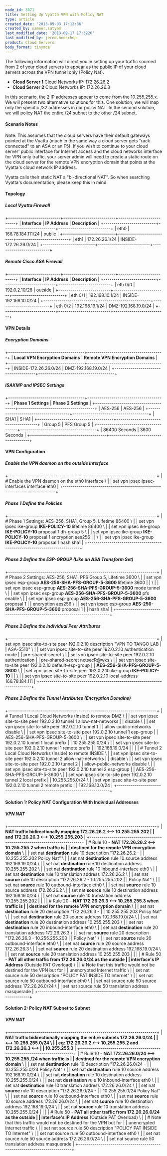 ```yaml
---
node_id: 3671
title: Setting Up Vyatta VPN with Policy NAT
type: article
created_date: '2013-09-03 17:12:36'
created_by: sameer.satyam
last_modified_date: '2013-09-17 17:3226'
last_modified_by: jered.heeschen
product: Cloud Servers
body_format: tinymce
---
```


The following information will direct you in setting up your traffic
sourced from 2 of your cloud servers to appear as the public IP of your
cloud servers across the VPN tunnel only (Policy Nat).

-   **Cloud Server 1** Cloud Networks IP: 172.26.26.2
-   **Cloud Server 2** Cloud Networks IP: 172.26.26.3

In this scenario, the 2 IP addresses appear to come from the
10.255.255.x. We will present two alternative solutions for this. One
solution, we will map only the specific /32 addresses in our policy NAT.
In the second solution, we will policy NAT the entire /24 subnet to the
other /24 subnet.

#### Scenario Notes

Note: This assumes that the cloud servers have their default gateways
pointed at the Vyatta (much in the same way a cloud server gets "rack
connected" to an ASA or an F5). If you wish to continue to your cloud
server&rsquo; public interface for Internet access and the cloud networks
interface for VPN only traffic, your server admin will need to create a
static route on the cloud server for the remote VPN encryption domain
that points at the Vyatta's cloud network IP address.

Vyatta calls their static NAT a "bi-directional NAT". So when searching
Vyatta's documentation, please keep this in mind.

#### Topology

##### Local Vyatta Firewall

+--------------------------+--------------------------+--------------------------+
| **Interface**            | **IP Address**           | **Description**          |
+--------------------------+--------------------------+--------------------------+
| eth0                     | 166.78.184.111/24        | public                   |
+--------------------------+--------------------------+--------------------------+
| eth1                     | 172.26.26.1/24           | INSIDE-172.26.26.0/24    |
+--------------------------+--------------------------+--------------------------+

##### Remote Cisco ASA Firewall

+--------------------------+--------------------------+--------------------------+
| **Interface**            | **IP Address**           | **Description**          |
+--------------------------+--------------------------+--------------------------+
| eth 0/0                  | 192.0.2.10/28            | outside                  |
+--------------------------+--------------------------+--------------------------+
| eth 0/1                  | 192.168.10.1/24          | INSIDE-192.168.10.0/24   |
+--------------------------+--------------------------+--------------------------+
| eth 0/2                  | 192.168.19.1/24          | DMZ-192.168.19.0/24      |
+--------------------------+--------------------------+--------------------------+

#### VPN Details

##### Encryption Domains

+--------------------------------------+--------------------------------------+
| **Local VPN Encryption Domains**     | **Remote VPN Encryption Domains**    |
+--------------------------------------+--------------------------------------+
| INSIDE-172.26.26.0/24                | DMZ-192.168.19.0/24                  |
+--------------------------------------+--------------------------------------+

##### ISAKMP and IPSEC Settings

+--------------------------------------+--------------------------------------+
| **Phase 1 Settings**                 | **Phase 2 Settings**                 |
+--------------------------------------+--------------------------------------+
| AES-256                              | AES-256                              |
+--------------------------------------+--------------------------------------+
| SHA1                                 | SHA1                                 |
+--------------------------------------+--------------------------------------+
| Group 5                              | PFS Group 5                          |
+--------------------------------------+--------------------------------------+
| 86400 Seconds                        | 3600 Seconds                         |
+--------------------------------------+--------------------------------------+

#### VPN Configuration

##### Enable the VPN daemon on the outside interface

+--------------------------------------------------------------------------+
| \# Enable the VPN daemon on the eth0 Interface \                         |
|  set vpn ipsec ipsec-interfaces interface eth0                           |
+--------------------------------------------------------------------------+

##### Phase 1 Define the Policies

+--------------------------------------------------------------------------+
| \# Phase 1 Settings: AES-256, SHA1, Group 5, Lifetime 86400 \            |
|  set vpn ipsec ike-group **IKE-POLICY-10** lifetime 86400 \              |
|  set vpn ipsec ike-group **IKE-POLICY-10** proposal 1 dh-group 5 \       |
|  set vpn ipsec ike-group **IKE-POLICY-10** proposal 1 encryption aes256  |
| \                                                                        |
|  set vpn ipsec ike-group **IKE-POLICY-10** proposal 1 hash sha1          |
+--------------------------------------------------------------------------+

##### Phase 2 Define the ESP-GROUP (Like an ASA Transform Set)

+--------------------------------------------------------------------------+
| \# Phase 2 Settings: AES-256, SHA1, PFS Group 5, Lifetime 3600 \         |
|  set vpn ipsec esp-group **AES-256-SHA-PFS-GROUP-5-3600** lifetime 3600  |
| \                                                                        |
|  set vpn ipsec esp-group **AES-256-SHA-PFS-GROUP-5-3600** mode tunnel \  |
|  set vpn ipsec esp-group **AES-256-SHA-PFS-GROUP-5-3600** pfs enable \   |
|  set vpn ipsec esp-group **AES-256-SHA-PFS-GROUP-5-3600** proposal 1     |
| encryption aes256 \                                                      |
|  set vpn ipsec esp-group **AES-256-SHA-PFS-GROUP-5-3600** proposal 1     |
| hash sha1                                                                |
+--------------------------------------------------------------------------+

##### Phase 2 Define the Individual Peer Attributes

+--------------------------------------------------------------------------+
| set vpn ipsec site-to-site peer 192.0.2.10 description "VPN TO TANGO LAB |
| ASA-5510" \                                                              |
|  set vpn ipsec site-to-site peer 192.0.2.10 authentication mode          |
| pre-shared-secret \                                                      |
|  set vpn ipsec site-to-site peer 192.0.2.10 authentication               |
| pre-shared-secret netsecR@wks \                                          |
|  set vpn ipsec site-to-site peer 192.0.2.10 default-esp-group            |
| **AES-256-SHA-PFS-GROUP-5-3600** \                                       |
|  set vpn ipsec site-to-site peer 192.0.2.10 ike-group **IKE-POLICY-10**  |
| \                                                                        |
|  set vpn ipsec site-to-site peer 192.0.2.10 local-address 166.78.184.111 |
+--------------------------------------------------------------------------+

##### Phase 2 Define the Tunnel Attributes (Encryption Domains)

+--------------------------------------------------------------------------+
| \# Tunnel 1 Local Cloud Networks (Inside) to remote DMZ \                |
|  set vpn ipsec site-to-site peer 192.0.2.10 tunnel 1 allow-nat-networks  |
| disable \                                                                |
|  set vpn ipsec site-to-site peer 192.0.2.10 tunnel 1                     |
| allow-public-networks disable \                                          |
|  set vpn ipsec site-to-site peer 192.0.2.10 tunnel 1 esp-group           |
| AES-256-SHA-PFS-GROUP-5-3600 \                                           |
|  set vpn ipsec site-to-site peer 192.0.2.10 tunnel 1 local prefix        |
| 10.255.255.0/24 \                                                        |
|  set vpn ipsec site-to-site peer 192.0.2.10 tunnel 1 remote prefix       |
| 192.168.19.0/24                                                          |
|                                                                          |
| \# Tunnel 2 Local Cloud Networks (Inside) to remote INSIDE \             |
|  set vpn ipsec site-to-site peer 192.0.2.10 tunnel 2 allow-nat-networks  |
| disable \                                                                |
|  set vpn ipsec site-to-site peer 192.0.2.10 tunnel 2                     |
| allow-public-networks disable \                                          |
|  set vpn ipsec site-to-site peer 192.0.2.10 tunnel 2 esp-group           |
| AES-256-SHA-PFS-GROUP-5-3600 \                                           |
|  set vpn ipsec site-to-site peer 192.0.2.10 tunnel 2 local prefix        |
| 10.255.255.0/24 \                                                        |
|  set vpn ipsec site-to-site peer 192.0.2.10 tunnel 2 remote prefix       |
| 192.168.10.0/24                                                          |
+--------------------------------------------------------------------------+

#### Solution 1: Policy NAT Configuration With Individual Addresses

##### VPN NAT

+--------------------------------------------------------------------------+
| **NAT traffic bidirectionally mapping 172.26.26.2 \<--\> 10.255.255.202  |
| and 172.26.26.3 \<--\> 10.255.255.203**                                  |
+--------------------------------------------------------------------------+
| \# Rule 10 - **NAT 172.26.26.2 \<--\> 10.255.255.2 when traffic is       |
| destined for the remote VPN encryption domain** \                        |
|  set nat **destination** rule 10 description "172.26.26.2 -              |
| 10.255.255.202 Policy Nat" \                                             |
|  set nat **destination** rule 10 source address 192.168.19.0/24 \        |
|  set nat **destination** rule 10 destination address 10.255.255.202 \    |
|  set nat **destination** rule 10 inbound-interface eth0 \                |
|  set nat **destination** rule 10 translation address 172.26.26.2 \       |
|  set nat **source** rule 10 description "172.26.26.2 - 10.255.255.202    |
| Policy Nat" \                                                            |
|  set nat **source** rule 10 outbound-interface eth0 \                    |
|  set nat **source** rule 10 source address 172.26.26.2 \                 |
|  set nat **source** rule 10 destination address 192.168.19.0/24 \        |
|  set nat **source** rule 10 translation address 10.255.255.202           |
|                                                                          |
| \# Rule 20 - **NAT 172.26.26.3 \<--\> 10.255.255.3 when traffic is       |
| destined for the remote VPN encryption domain** \                        |
|  set nat **destination** rule 20 description "172.26.26.3 -              |
| 10.255.255.203 Policy Nat" \                                             |
|  set nat **destination** rule 20 source address 192.168.19.0/24 \        |
|  set nat **destination** rule 20 destination address 10.255.255.203 \    |
|  set nat **destination** rule 20 inbound-interface eth0 \                |
|  set nat **destination** rule 20 translation address 172.26.26.3 \       |
|  set nat **source** rule 20 description "172.26.26.3 - 10.255.255.203    |
| Policy Nat" \                                                            |
|  set nat **source** rule 20 outbound-interface eth0 \                    |
|  set nat **source** rule 20 source address 172.26.26.3 \                 |
|  set nat **source** rule 20 destination address 192.168.19.0/24 \        |
|  set nat **source** rule 20 translation address 10.255.255.203           |
|                                                                          |
| \# Rule 50 - **PAT all other traffic from 172.26.26.0/24 as the outside  |
| interface's IP Address** (Outside PAT Overload) \                        |
|  \# Note that this traffic would not be destined for the VPN but for     |
| unencrypted Internet traffic \                                           |
|  set nat source rule 50 description "POLICY PAT INSIDE TO Internet" \    |
|  set nat source rule 50 outbound-interface eth0 \                        |
|  set nat source rule 50 source address 172.26.26.0/24 \                  |
|  set nat source rule 50 translation address masquerade                   |
+--------------------------------------------------------------------------+

#### Solution 2: Policy NAT Subnet to Subnet

##### VPN NAT

+--------------------------------------------------------------------------+
| **NAT traffic bidirectionally mapping the entire subnets 172.26.26.0/24  |
| \<--\> 10.255.255.0/24 \                                                 |
|  eg: 172.26.26.2 \<--\> 10.255.255.2 and 172.26.26.3 \<--\>              |
| 10.255.255.3**                                                           |
+--------------------------------------------------------------------------+
| \# Rule 10 - **NAT 172.26.26.0/24 \<--\> 10.255.255./24 when traffic is  |
| destined for the remote VPN encryption domain** \                        |
|  set nat **destination** rule 10 description "172.26.26.0/24 -           |
| 10.255.255.0/24 Policy Nat" \                                            |
|  set nat **destination** rule 10 source address 192.168.19.0/24 \        |
|  set nat **destination** rule 10 destination address 10.255.255.0/24 \   |
|  set nat **destination** rule 10 inbound-interface eth0 \                |
|  set nat **destination** rule 10 translation address 172.26.26.0/24 \    |
|  set nat **source** rule 10 description "172.26.26.0/24 -                |
| 10.255.255.0/24 Policy Nat" \                                            |
|  set nat **source** rule 10 outbound-interface eth0 \                    |
|  set nat **source** rule 10 source address 172.26.26.0/24 \              |
|  set nat **source** rule 10 destination address 192.168.19.0/24 \        |
|  set nat **source** rule 10 translation address 10.255.255.0/24          |
|                                                                          |
| \# Rule 50 - **PAT all other traffic from 172.26.26.0/24 as the outside  |
| interface's IP Address** (Outside PAT Overload) \                        |
|  \# Note that this traffic would not be destined for the VPN but for     |
| unencrypted Internet traffic \                                           |
|  set nat source rule 50 description "POLICY PAT INSIDE TO Internet" \    |
|  set nat source rule 50 outbound-interface eth0 \                        |
|  set nat source rule 50 source address 172.26.26.0/24 \                  |
|  set nat source rule 50 translation address masquerade                   |
+--------------------------------------------------------------------------+



